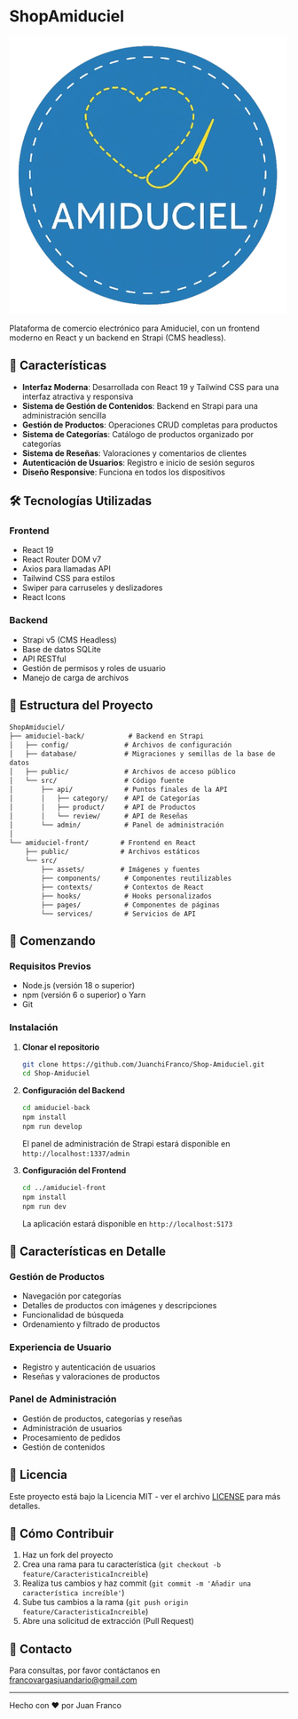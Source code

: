 # ShopAmiduciel

![Logo de Amiduciel](amiduciel-front/src/assets/amilogo.png)

Plataforma de comercio electrónico para Amiduciel, con un frontend moderno en React y un backend en Strapi (CMS headless).

## 🚀 Características

- **Interfaz Moderna**: Desarrollada con React 19 y Tailwind CSS para una interfaz atractiva y responsiva
- **Sistema de Gestión de Contenidos**: Backend en Strapi para una administración sencilla
- **Gestión de Productos**: Operaciones CRUD completas para productos
- **Sistema de Categorías**: Catálogo de productos organizado por categorías
- **Sistema de Reseñas**: Valoraciones y comentarios de clientes
- **Autenticación de Usuarios**: Registro e inicio de sesión seguros
- **Diseño Responsive**: Funciona en todos los dispositivos

## 🛠 Tecnologías Utilizadas

### Frontend
- React 19
- React Router DOM v7
- Axios para llamadas API
- Tailwind CSS para estilos
- Swiper para carruseles y deslizadores
- React Icons

### Backend
- Strapi v5 (CMS Headless)
- Base de datos SQLite
- API RESTful
- Gestión de permisos y roles de usuario
- Manejo de carga de archivos

## 📂 Estructura del Proyecto

```
ShopAmiduciel/
├── amiduciel-back/           # Backend en Strapi
│   ├── config/              # Archivos de configuración
│   ├── database/            # Migraciones y semillas de la base de datos
│   ├── public/              # Archivos de acceso público
│   └── src/                 # Código fuente
│       ├── api/             # Puntos finales de la API
│       │   ├── category/    # API de Categorías
│       │   ├── product/     # API de Productos
│       │   └── review/      # API de Reseñas
│       └── admin/           # Panel de administración
│
└── amiduciel-front/        # Frontend en React
    ├── public/             # Archivos estáticos
    └── src/
        ├── assets/         # Imágenes y fuentes
        ├── components/      # Componentes reutilizables
        ├── contexts/        # Contextos de React
        ├── hooks/           # Hooks personalizados
        ├── pages/           # Componentes de páginas
        └── services/        # Servicios de API
```

## 🚀 Comenzando

### Requisitos Previos

- Node.js (versión 18 o superior)
- npm (versión 6 o superior) o Yarn
- Git

### Instalación

1. **Clonar el repositorio**
   ```bash
   git clone https://github.com/JuanchiFranco/Shop-Amiduciel.git
   cd Shop-Amiduciel
   ```

2. **Configuración del Backend**
   ```bash
   cd amiduciel-back
   npm install
   npm run develop
   ```
   El panel de administración de Strapi estará disponible en `http://localhost:1337/admin`

3. **Configuración del Frontend**
   ```bash
   cd ../amiduciel-front
   npm install
   npm run dev
   ```
   La aplicación estará disponible en `http://localhost:5173`

## 🌟 Características en Detalle

### Gestión de Productos
- Navegación por categorías
- Detalles de productos con imágenes y descripciones
- Funcionalidad de búsqueda
- Ordenamiento y filtrado de productos

### Experiencia de Usuario
- Registro y autenticación de usuarios
- Reseñas y valoraciones de productos

### Panel de Administración
- Gestión de productos, categorías y reseñas
- Administración de usuarios
- Procesamiento de pedidos
- Gestión de contenidos

## 📝 Licencia

Este proyecto está bajo la Licencia MIT - ver el archivo [LICENSE](LICENSE) para más detalles.

## 🤝 Cómo Contribuir

1. Haz un fork del proyecto
2. Crea una rama para tu característica (`git checkout -b feature/CaracteristicaIncreible`)
3. Realiza tus cambios y haz commit (`git commit -m 'Añadir una característica increíble'`)
4. Sube tus cambios a la rama (`git push origin feature/CaracteristicaIncreible`)
5. Abre una solicitud de extracción (Pull Request)

## 📧 Contacto

Para consultas, por favor contáctanos en [francovargasjuandario@gmail.com](mailto:francovargasjuandario@gmail.com)

---

Hecho con ❤️ por Juan Franco
